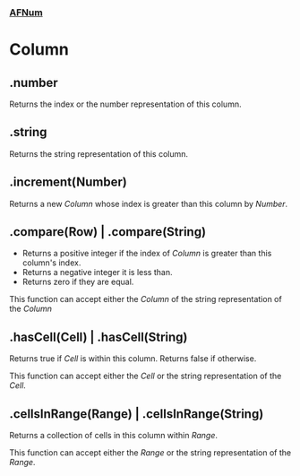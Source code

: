 ### [AFNum](../README.md)
# Column

## .number
Returns the index or the number representation of this column.

## .string
Returns the string representation of this column.

## .increment(Number)
Returns a new *Column* whose index is greater than this column by *Number*.

## .compare(Row) | .compare(String)
- Returns a positive integer if the index of *Column* is greater than this column's index.
- Returns a negative integer it is less than.
- Returns zero if they are equal.

This function can accept either the *Column* of the string representation of the *Column*

## .hasCell(Cell) | .hasCell(String)
Returns true if *Cell* is within this column. Returns false if otherwise.

This function can accept either the *Cell* or the string representation of the *Cell*.

## .cellsInRange(Range) | .cellsInRange(String)
Returns a collection of cells in this column within *Range*.

This function can accept either the *Range* or the string representation of the *Range*.
